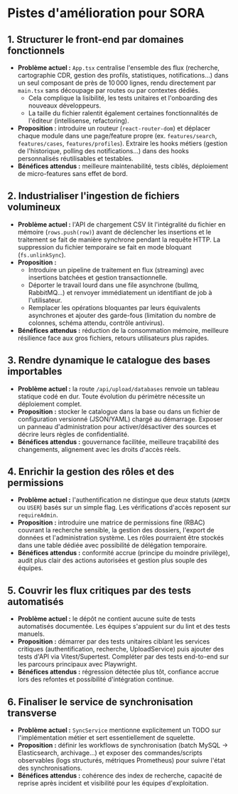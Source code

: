 # Pistes d'amélioration pour SORA

## 1. Structurer le front-end par domaines fonctionnels
- **Problème actuel :** `App.tsx` centralise l'ensemble des flux (recherche, cartographie CDR, gestion des profils, statistiques, notifications…) dans un seul composant de près de 10 000 lignes, rendu directement par `main.tsx` sans découpage par routes ou par contextes dédiés.
  - Cela complique la lisibilité, les tests unitaires et l'onboarding des nouveaux développeurs.
  - La taille du fichier ralentit également certaines fonctionnalités de l'éditeur (intellisense, refactoring).
- **Proposition :** introduire un routeur (`react-router-dom`) et déplacer chaque module dans une page/feature propre (ex. `features/search`, `features/cases`, `features/profiles`). Extraire les hooks métiers (gestion de l'historique, polling des notifications…) dans des hooks personnalisés réutilisables et testables.
- **Bénéfices attendus :** meilleure maintenabilité, tests ciblés, déploiement de micro-features sans effet de bord.

## 2. Industrialiser l'ingestion de fichiers volumineux
- **Problème actuel :** l'API de chargement CSV lit l'intégralité du fichier en mémoire (`rows.push(row)`) avant de déclencher les insertions et le traitement se fait de manière synchrone pendant la requête HTTP. La suppression du fichier temporaire se fait en mode bloquant (`fs.unlinkSync`).
- **Proposition :**
  - Introduire un pipeline de traitement en flux (streaming) avec insertions batchées et gestion transactionnelle.
  - Déporter le travail lourd dans une file asynchrone (bullmq, RabbitMQ…) et renvoyer immédiatement un identifiant de job à l'utilisateur.
  - Remplacer les opérations bloquantes par leurs équivalents asynchrones et ajouter des garde-fous (limitation du nombre de colonnes, schéma attendu, contrôle antivirus).
- **Bénéfices attendus :** réduction de la consommation mémoire, meilleure résilience face aux gros fichiers, retours utilisateurs plus rapides.

## 3. Rendre dynamique le catalogue des bases importables
- **Problème actuel :** la route `/api/upload/databases` renvoie un tableau statique codé en dur. Toute évolution du périmètre nécessite un déploiement complet.
- **Proposition :** stocker le catalogue dans la base ou dans un fichier de configuration versionné (JSON/YAML) chargé au démarrage. Exposer un panneau d'administration pour activer/désactiver des sources et décrire leurs règles de confidentialité.
- **Bénéfices attendus :** gouvernance facilitée, meilleure traçabilité des changements, alignement avec les droits d'accès réels.

## 4. Enrichir la gestion des rôles et des permissions
- **Problème actuel :** l'authentification ne distingue que deux statuts (`ADMIN` ou `USER`) basés sur un simple flag. Les vérifications d'accès reposent sur `requireAdmin`.
- **Proposition :** introduire une matrice de permissions fine (RBAC) couvrant la recherche sensible, la gestion des dossiers, l'export de données et l'administration système. Les rôles pourraient être stockés dans une table dédiée avec possibilité de délégation temporaire.
- **Bénéfices attendus :** conformité accrue (principe du moindre privilège), audit plus clair des actions autorisées et gestion plus souple des équipes.

## 5. Couvrir les flux critiques par des tests automatisés
- **Problème actuel :** le dépôt ne contient aucune suite de tests automatisés documentée. Les équipes s'appuient sur du lint et des tests manuels.
- **Proposition :** démarrer par des tests unitaires ciblant les services critiques (authentification, recherche, UploadService) puis ajouter des tests d'API via Vitest/Supertest. Compléter par des tests end-to-end sur les parcours principaux avec Playwright.
- **Bénéfices attendus :** régression détectée plus tôt, confiance accrue lors des refontes et possibilité d'intégration continue.

## 6. Finaliser le service de synchronisation transverse
- **Problème actuel :** `SyncService` mentionne explicitement un TODO sur l'implémentation métier et sert essentiellement de squelette.
- **Proposition :** définir les workflows de synchronisation (batch MySQL → Elasticsearch, archivage…) et exposer des commandes/scripts observables (logs structurés, métriques Prometheus) pour suivre l'état des synchronisations.
- **Bénéfices attendus :** cohérence des index de recherche, capacité de reprise après incident et visibilité pour les équipes d'exploitation.
